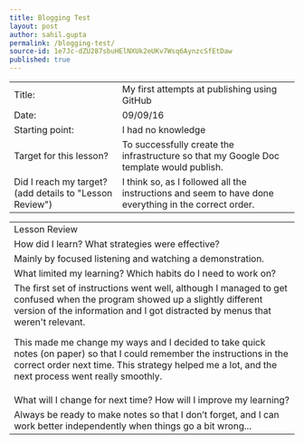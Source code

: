 ```yaml
---
title: Blogging Test
layout: post
author: sahil.gupta
permalink: /blogging-test/
source-id: 1e7Jc-dZU287sbuHElNXUk2eUKv7Wsq6AynzcSfEtDaw
published: true
---
```

<table>
  <tr>
    <td>Title:</td>
    <td>My first attempts at publishing using GitHub  </td>
  </tr>
  <tr>
    <td>Date:</td>
    <td>09/09/16</td>
  </tr>
  <tr>
    <td>Starting point:</td>
    <td>I had no knowledge</td>
  </tr>
  <tr>
    <td>Target for this lesson?</td>
    <td>To successfully create the infrastructure so that my Google Doc template would publish.</td>
  </tr>
  <tr>
    <td>Did I reach my target? 
(add details to "Lesson Review")</td>
    <td>I think so, as I followed all the instructions and seem to have done everything in the correct order.</td>
  </tr>
</table>


<table>
  <tr>
    <td>Lesson Review</td>
  </tr>
  <tr>
    <td>How did I learn? What strategies were effective? </td>
  </tr>
  <tr>
    <td>Mainly by focused listening and watching a demonstration.</td>
  </tr>
  <tr>
    <td>What limited my learning? Which habits do I need to work on? </td>
  </tr>
  <tr>
    <td>The first set of instructions went well, although I managed to get confused when the program showed up a slightly different version of the information and I got distracted by menus that weren't relevant.  

This made me change my ways and I decided to take quick notes (on paper) so that I could remember the instructions in the correct order next time.  This strategy helped me a lot, and the next process went really smoothly.</td>
  </tr>
  <tr>
    <td>What will I change for next time? How will I improve my learning?</td>
  </tr>
  <tr>
    <td>Always be ready to make notes so that I don’t forget, and I can work better independently when things go a bit wrong...</td>
  </tr>
</table>


